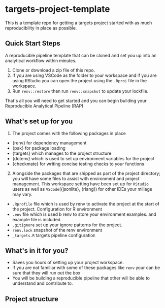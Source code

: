 # targets-project-template

This is a template repo for getting a targets project started with as much reproducibility in place as possible.

## Quick Start Steps

A reproducible pipeline template that can be cloned and set you up into an analytical workflow within minutes.

1. Clone or download a zip file of this repo.
2. If you are using VSCode as the folder to your workspace and if you are using RStudio you can open the project using the `.Rproj` file in the workspace.
3. Run `renv::restore` then run `renv::snapshot` to update your lockfile.

That's all you will need to get started and you can begin building your Reproducible Analytical Pipeline (RAP)

## What's set up for you

1. The project comes with the following packages in place

- {renv} for dependency management
- {pak} for package loading
- {targets} which manages to the project structure
- {dotenv} which is used to set up environment variables for the project
- {checkmate} for writing concise testing checks to your functions

2. Alongside the packages that are shipped as part of the project directory; you will have some files to assist with environment and project management. This workspace setting have been set up for `RStudio` users as well as `VSCode`({jsonlite}, {rlang}) for other IDEs your millage may vary.

- `.Rprofile` file which is used by renv to activate the project at the start of the project. Configuration for R environment
- `.env` file which is used b renv to store your environment examples. and example file is included.
- `.gitignore` set up your ignore patterns for the project.
- `renv.lock` snapshot of the renv environment
- `_targets.R` targets pipeline configuration

## What's in it for you?

- Saves you hours of setting up your project workspace.
- If you are not familiar with some of these packages like `renv` your can be sure that they will run out the box
- You will be building a reproducible pipeline that other will be able to understand and contribute to.

## Project structure
